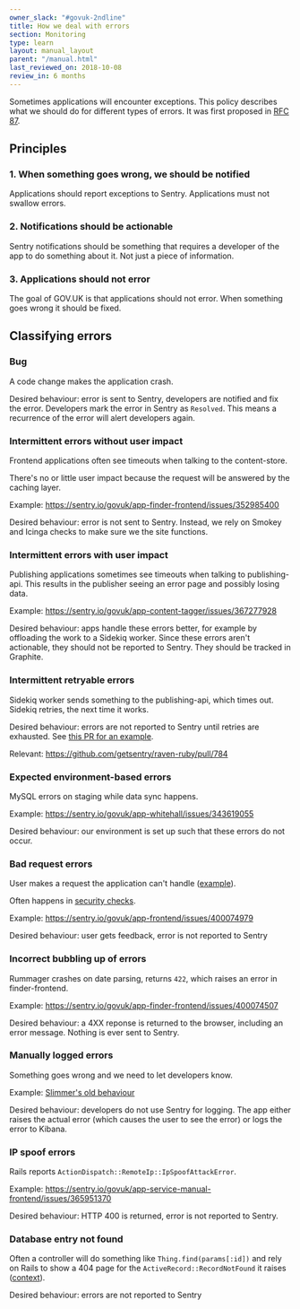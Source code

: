 ```yaml
---
owner_slack: "#govuk-2ndline"
title: How we deal with errors
section: Monitoring
type: learn
layout: manual_layout
parent: "/manual.html"
last_reviewed_on: 2018-10-08
review_in: 6 months
---
```


Sometimes applications will encounter exceptions. This policy describes what we should do for different types of errors. It was first proposed in [RFC 87](https://github.com/alphagov/govuk-rfcs/blob/master/rfc-087-dealing-with-errors.md).

## Principles

### 1. When something goes wrong, we should be notified

Applications should report exceptions to Sentry. Applications must not swallow errors.

### 2. Notifications should be actionable

Sentry notifications should be something that requires a developer of the app to do something about it. Not just a piece of information.

### 3. Applications should not error

The goal of GOV.UK is that applications should not error. When something goes wrong it should be fixed.

## Classifying errors

### Bug

A code change makes the application crash.

Desired behaviour: error is sent to Sentry, developers are notified and fix the error. Developers mark the error in Sentry as `Resolved`. This means a recurrence of the error will alert developers again.

### Intermittent errors without user impact

Frontend applications often see timeouts when talking to the content-store.

There's no or little user impact because the request will be answered by the caching layer.

Example: <https://sentry.io/govuk/app-finder-frontend/issues/352985400>

Desired behaviour: error is not sent to Sentry. Instead, we rely on Smokey and Icinga checks to make sure we the site functions.

### Intermittent errors with user impact

Publishing applications sometimes see timeouts when talking to publishing-api. This results in the publisher seeing an error page and possibly losing data.

Example: <https://sentry.io/govuk/app-content-tagger/issues/367277928>

Desired behaviour: apps handle these errors better, for example by offloading the work to a Sidekiq worker. Since these errors aren't actionable, they should not be reported to Sentry. They should be tracked in Graphite.

### Intermittent retryable errors

Sidekiq worker sends something to the publishing-api, which times out. Sidekiq retries, the next time it works.

Desired behaviour: errors are not reported to Sentry until retries are exhausted. See [this PR for an example](https://github.com/alphagov/content-performance-manager/pull/353).

Relevant: https://github.com/getsentry/raven-ruby/pull/784

### Expected environment-based errors

MySQL errors on staging while data sync happens.

Example: <https://sentry.io/govuk/app-whitehall/issues/343619055>

Desired behaviour: our environment is set up such that these errors do not occur.

### Bad request errors

User makes a request the application can't handle ([example][bad-request]).

Often happens in [security checks](https://sentry.io/govuk/app-frontend/issues/400074979).

Example: <https://sentry.io/govuk/app-frontend/issues/400074979>

Desired behaviour: user gets feedback, error is not reported to Sentry

[bad-request]: https://sentry.io/govuk/app-service-manual-frontend/issues/400074003

### Incorrect bubbling up of errors

Rummager crashes on date parsing, returns `422`, which raises an error in finder-frontend.

Example: <https://sentry.io/govuk/app-finder-frontend/issues/400074507>

Desired behaviour: a 4XX reponse is returned to the browser, including an error message. Nothing is ever sent to Sentry.

### Manually logged errors

Something goes wrong and we need to let developers know.

Example: [Slimmer's old behaviour](https://github.com/alphagov/slimmer/pull/203/files#diff-e5615a250f587cf4e2147f6163616a1a)

Desired behaviour: developers do not use Sentry for logging. The app either raises the actual error (which causes the user to see the error) or logs the error to Kibana.

### IP spoof errors

Rails reports `ActionDispatch::RemoteIp::IpSpoofAttackError`.

Example: <https://sentry.io/govuk/app-service-manual-frontend/issues/365951370>

Desired behaviour: HTTP 400 is returned, error is not reported to Sentry.

### Database entry not found

Often a controller will do something like `Thing.find(params[:id])` and rely on Rails to show a 404 page for the `ActiveRecord::RecordNotFound` it raises ([context](https://stackoverflow.com/questions/27925282/activerecordrecordnotfound-raises-404-instead-of-500)).

Desired behaviour: errors are not reported to Sentry
